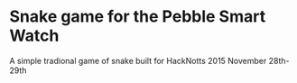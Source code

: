 # Snake game for the Pebble Smart Watch
A simple tradional game of snake built for HackNotts 2015 November 28th-29th
